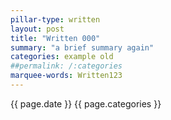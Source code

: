 ```yaml
---
pillar-type: written
layout: post
title: "Written 000"
summary: "a brief summary again"
categories: example old
##permalink: /:categories
marquee-words: Written123
---
```

{{ page.date }} {{ page.categories }}